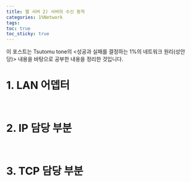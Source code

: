 ```yaml
---
title: 웹 서버 2) 서버의 수신 동작
categories: 1%Network
tags: 
toc: true
toc_sticky: true
---
```


이 포스트는 Tsutomu tone의 <성공과 실패를 결정하는 1%의 네트워크 원리(성안당)> 내용을 바탕으로 공부한 내용을 정리한 것입니다. 

# **1. LAN 어뎁터**

<br/>

# **2. IP 담당 부분**

<br/>

# **3. TCP 담당 부분**
